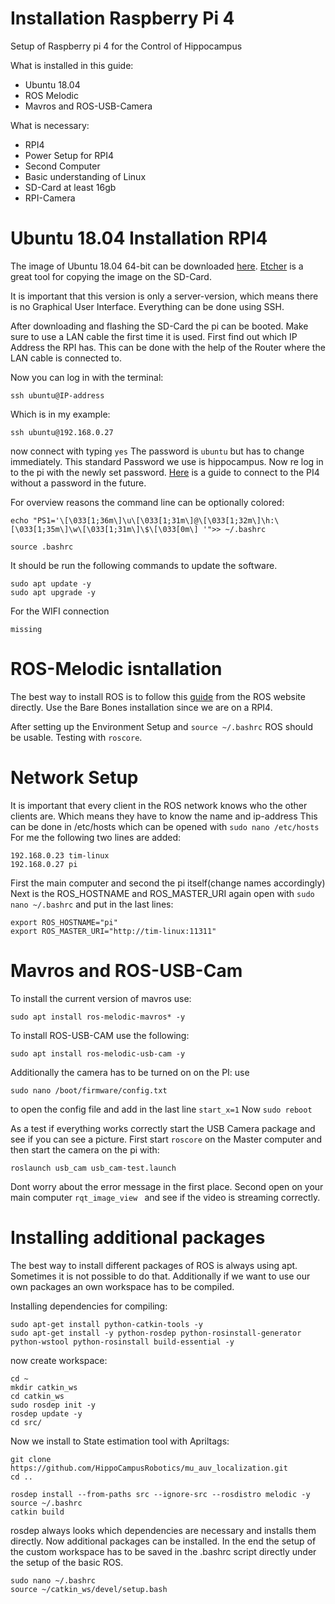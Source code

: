 # Installation Raspberry Pi 4 

Setup of Raspberry pi 4 for the Control of Hippocampus

What is installed in this guide:
* Ubuntu 18.04
* ROS Melodic
* Mavros and ROS-USB-Camera


What is necessary:
* RPI4
* Power Setup for RPI4
* Second Computer
* Basic understanding of Linux
* SD-Card at least 16gb
* RPI-Camera

# Ubuntu 18.04 Installation RPI4
The image of Ubuntu 18.04 64-bit can be downloaded [here](https://ubuntu.com/download/raspberry-pi).
[Etcher](https://www.balena.io/etcher/) is a great tool for copying the image on the SD-Card.

It is important that this version is only a server-version, which means there is no Graphical User Interface. Everything can be done using SSH.

After downloading and flashing the SD-Card the pi can be booted. Make sure to use a LAN cable the first time it is used.
First find out which IP Address the RPI has. This can be done with the help of the Router where the LAN cable is connected to.

Now you can log in with the terminal:

`ssh ubuntu@IP-address`

Which is in my example:

`ssh ubuntu@192.168.0.27`

now connect with typing `yes`
The password is `ubuntu` but has to change immediately. This standard Password we use is hippocampus.
Now re log in to the pi with the newly set password.
[Here](https://serverfault.com/questions/241588/how-to-automate-ssh-login-with-password) is a guide to connect to the PI4 without a password in the future. 

For overview reasons the command line can be optionally colored:

```
echo "PS1='\[\033[1;36m\]\u\[\033[1;31m\]@\[\033[1;32m\]\h:\[\033[1;35m\]\w\[\033[1;31m\]\$\[\033[0m\] '">> ~/.bashrc

source .bashrc
```

It should be run the following commands to update the software.

```
sudo apt update -y 
sudo apt upgrade -y
```


For the WIFI connection 
```
missing
```

# ROS-Melodic isntallation
The best way to install ROS is to follow this [guide](http://wiki.ros.org/melodic/Installation/Ubuntu) from the ROS website directly.
Use the Bare Bones installation since we are on a RPI4.

After setting up the Environment Setup and `source ~/.bashrc` ROS should be usable. Testing with `roscore`.


# Network Setup
It is important that every client in the ROS network knows who the other clients are. Which means they have to know the name and ip-address
This can be done in /etc/hosts which can be opened with `sudo nano /etc/hosts`
For me the following two lines are added:
```
192.168.0.23 tim-linux
192.168.0.27 pi
```
First the main computer and second the pi itself(change names accordingly)
Next is the ROS_HOSTNAME and ROS_MASTER_URI again open with `sudo nano ~/.bashrc` and put in the last lines:
```
export ROS_HOSTNAME="pi"
export ROS_MASTER_URI="http://tim-linux:11311"
```
# Mavros and ROS-USB-Cam
To install the current version of mavros use:
```
sudo apt install ros-melodic-mavros* -y
```
To install ROS-USB-CAM use the following:
```
sudo apt install ros-melodic-usb-cam -y  
```

Additionally the camera has to be turned on on the PI:
use 
```
sudo nano /boot/firmware/config.txt
```
to open the config file and add in the last line `start_x=1`
Now `sudo reboot`

As a test if everything works correctly start the USB Camera package and see if you can see a picture.
First start `roscore` on the Master computer and then start the camera on the pi with:
```
roslaunch usb_cam usb_cam-test.launch
```
Dont worry about the error message in the first place.
Second open on your main computer `rqt_image_view ` and see if the video is streaming correctly.


# Installing additional packages
The best way to install different packages of ROS is always using apt. 
Sometimes it is not possible to do that. Additionally if we want to use our own packages an own workspace has to be compiled. 

Installing dependencies for compiling:

```
sudo apt-get install python-catkin-tools -y
sudo apt-get install -y python-rosdep python-rosinstall-generator python-wstool python-rosinstall build-essential -y
```
now create workspace:

```
cd ~
mkdir catkin_ws
cd catkin_ws
sudo rosdep init -y
rosdep update -y
cd src/
```
Now we install to State estimation tool with Apriltags:
```
git clone https://github.com/HippoCampusRobotics/mu_auv_localization.git
cd ..

rosdep install --from-paths src --ignore-src --rosdistro melodic -y
source ~/.bashrc
catkin build
```
rosdep always looks which dependencies are necessary and installs them directly.
Now additional packages can be installed. 
In the end the setup of the custom workspace has to be saved in the .bashrc script directly under the setup of the basic ROS.
```
sudo nano ~/.bashrc
source ~/catkin_ws/devel/setup.bash
```


